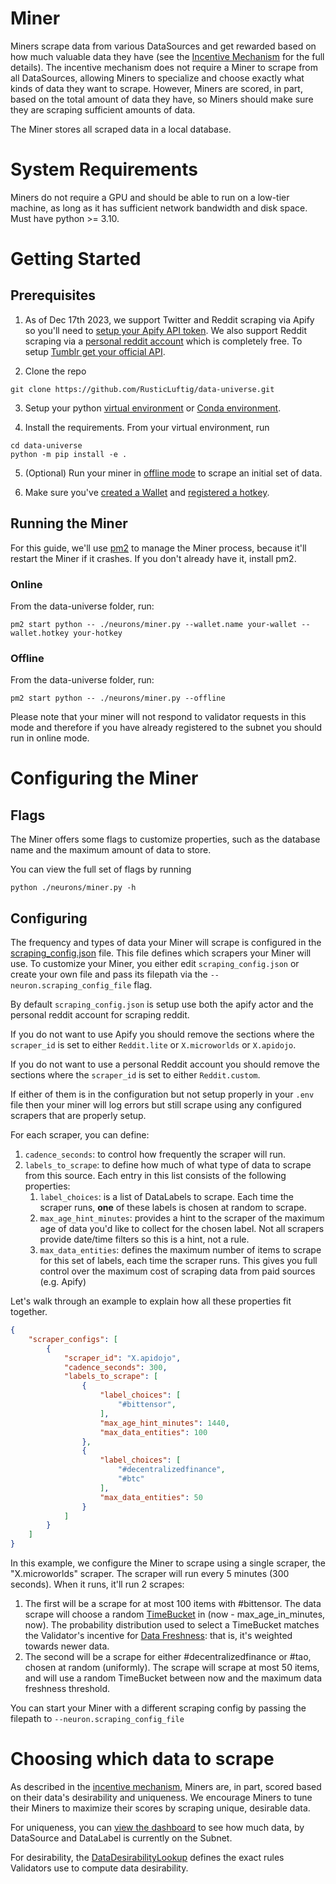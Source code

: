# Miner

Miners scrape data from various DataSources and get rewarded based on how much valuable data they have (see the [Incentive Mechanism](../README.md#incentive-mechanism) for the full details). The incentive mechanism does not require a Miner to scrape from all DataSources, allowing Miners to specialize and choose exactly what kinds of data they want to scrape. However, Miners are scored, in part, based on the total amount of data they have, so Miners should make sure they are scraping sufficient amounts of data.

The Miner stores all scraped data in a local database.

# System Requirements

Miners do not require a GPU and should be able to run on a low-tier machine, as long as it has sufficient network bandwidth and disk space. Must have python >= 3.10.

# Getting Started

## Prerequisites
1. As of Dec 17th 2023, we support Twitter and Reddit scraping via Apify so you'll need to [setup your Apify API token](apify.md).
   We also support Reddit scraping via a [personal reddit account](reddit.md) which is completely free.
   To setup [Tumblr get your official API](tumblr.md).

2. Clone the repo

```shell
git clone https://github.com/RusticLuftig/data-universe.git
```

3. Setup your python [virtual environment](https://docs.python.org/3/library/venv.html) or [Conda environment](https://conda.io/projects/conda/en/latest/user-guide/tasks/manage-environments.html#creating-an-environment-with-commands).

4. Install the requirements. From your virtual environment, run
```shell
cd data-universe
python -m pip install -e .
```

5. (Optional) Run your miner in [offline mode](#offline) to scrape an initial set of data.

6. Make sure you've [created a Wallet](https://docs.bittensor.com/getting-started/wallets) and [registered a hotkey](https://docs.bittensor.com/subnets/register-and-participate).

## Running the Miner

For this guide, we'll use [pm2](https://pm2.keymetrics.io/) to manage the Miner process, because it'll restart the Miner if it crashes. If you don't already have it, install pm2.

### Online

From the data-universe folder, run:
```shell
pm2 start python -- ./neurons/miner.py --wallet.name your-wallet --wallet.hotkey your-hotkey
```

### Offline

From the data-universe folder, run:
```shell
pm2 start python -- ./neurons/miner.py --offline
```

Please note that your miner will not respond to validator requests in this mode and therefore if you have already registered to the subnet you should run in online mode.

# Configuring the Miner

## Flags

The Miner offers some flags to customize properties, such as the database name and the maximum amount of data to store.

You can view the full set of flags by running
```shell
python ./neurons/miner.py -h
```

## Configuring 

The frequency and types of data your Miner will scrape is configured in the [scraping_config.json](https://github.com/RusticLuftig/data-universe/blob/main/scraping/config/scraping_config.json) file. This file defines which scrapers your Miner will use. To customize your Miner, you either edit `scraping_config.json` or create your own file and pass its filepath via the `--neuron.scraping_config_file` flag. 

By default `scraping_config.json` is setup use both the apify actor and the personal reddit account for scraping reddit.

If you do not want to use Apify you should remove the sections where the `scraper_id` is set to either `Reddit.lite` or `X.microworlds` or `X.apidojo`.

If you do not want to use a personal Reddit account you should remove the sections where the `scraper_id` is set to either `Reddit.custom`.

If either of them is in the configuration but not setup properly in your `.env` file then your miner will log errors but still scrape using any configured scrapers that are properly setup.

For each scraper, you can define:

1. `cadence_seconds`: to control how frequently the scraper will run.
2. `labels_to_scrape`: to define how much of what type of data to scrape from this source. Each entry in this list consists of the following properties:
    1. `label_choices`: is a list of DataLabels to scrape. Each time the scraper runs, **one** of these labels is chosen at random to scrape.
    2. `max_age_hint_minutes`: provides a hint to the scraper of the maximum age of data you'd like to collect for the chosen label. Not all scrapers provide date/time filters so this is a hint, not a rule.
    3. `max_data_entities`: defines the maximum number of items to scrape for this set of labels, each time the scraper runs. This gives you full control over the maximum cost of scraping data from paid sources (e.g. Apify)

Let's walk through an example to explain how all these properties fit together.
```json
{
    "scraper_configs": [
        {
            "scraper_id": "X.apidojo",
            "cadence_seconds": 300,
            "labels_to_scrape": [
                {
                    "label_choices": [
                        "#bittensor",
                    ],
                    "max_age_hint_minutes": 1440,
                    "max_data_entities": 100
                },
                {
                    "label_choices": [
                        "#decentralizedfinance",
                        "#btc"
                    ],
                    "max_data_entities": 50
                }
            ]
        }
    ]
}
```

In this example, we configure the Miner to scrape using a single scraper, the "X.microworlds" scraper. The scraper will run every 5 minutes (300 seconds). When it runs, it'll run 2 scrapes:
1. The first will be a scrape for at most 100 items with #bittensor. The data scrape will choose a random [TimeBucket](../README.md#terminology) in (now - max_age_in_minutes, now). The probability distribution used to select a TimeBucket matches the Validator's incentive for [Data Freshness](../README.md#1-data-freshness): that is, it's weighted towards newer data.
2. The second will be a scrape for either #decentralizedfinance or #tao, chosen at random (uniformly). The scrape will scrape at most 50 items, and will use a random TimeBucket between now and the maximum data freshness threshold.

You can start your Miner with a different scraping config by passing the filepath to `--neuron.scraping_config_file`

# Choosing which data to scrape

As described in the [incentive mechanism](../README.md#incentive-mechanism), Miners are, in part, scored based on their data's desirability and uniqueness. We encourage Miners to tune their Miners to maximize their scores by scraping unique, desirable data.

For uniqueness, you can [view the dashboard](../README.md#data-universe-dashboard) to see how much data, by DataSource and DataLabel is currently on the Subnet.

For desirability, the [DataDesirabilityLookup](https://github.com/RusticLuftig/data-universe/blob/main/rewards/data_desirability_lookup.py) defines the exact rules Validators use to compute data desirability.
